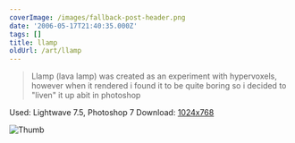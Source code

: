 ```yaml
---
coverImage: /images/fallback-post-header.png
date: '2006-05-17T21:40:35.000Z'
tags: []
title: llamp
oldUrl: /art/llamp
---
```


> Llamp (lava lamp) was created as an experiment with hypervoxels, however when it rendered i found it to be quite boring so i decided to "liven" it up abit in photoshop

Used: Lightwave 7.5, Photoshop 7
Download: [1024x768](https://www.mikecann.co.uk/Images/Art-Full/llamp.jpg)

![Thumb](https://www.mikecann.co.uk/Images/Art-Thumbs/llamp.gif "Thumb")
